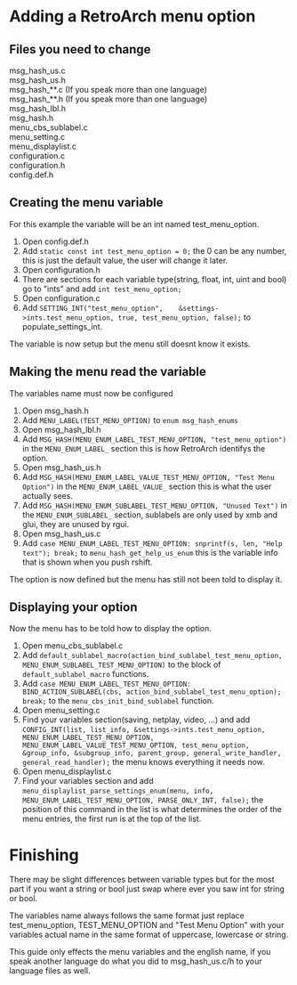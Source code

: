 ﻿# Adding a RetroArch menu option

## Files you need to change

msg_hash_us.c  
msg_hash_us.h  
msg_hash_\*\*.c (If you speak more than one language)  
msg_hash_\*\*.h (If you speak more than one language)  
msg_hash_lbl.h  
msg_hash.h  
menu_cbs_sublabel.c  
menu_setting.c  
menu_displaylist.c  
configuration.c  
configuration.h  
config.def.h

## Creating the menu variable

For this example the variable will be an int named test_menu_option.

 1. Open config.def.h
 2. Add `static const int test_menu_option = 0;` the 0 can be any number, this is just the default value, the user will change it later.
 3. Open configuration.h
 4. There are sections for each variable type(string, float, int, uint and bool) go to "ints" and add `int test_menu_option;`
 5. Open configuration.c
 6. Add `SETTING_INT("test_menu_option",    &settings->ints.test_menu_option, true, test_menu_option, false);` to populate_settings_int.

The variable is now setup but the menu still doesnt know it exists.

## Making the menu read the variable

The variables name must now be configured

 1. Open msg_hash.h
 2. Add `MENU_LABEL(TEST_MENU_OPTION)` to `enum msg_hash_enums`
 3. Open msg_hash_lbl.h
 4. Add `MSG_HASH(MENU_ENUM_LABEL_TEST_MENU_OPTION, "test_menu_option")` in the `MENU_ENUM_LABEL_` section this is how RetroArch identifys the option.
 5. Open msg_hash_us.h
 6. Add `MSG_HASH(MENU_ENUM_LABEL_VALUE_TEST_MENU_OPTION, "Test Menu Option")`  in the `MENU_ENUM_LABEL_VALUE_` section this is what the user actually sees.
 7. Add `MSG_HASH(MENU_ENUM_SUBLABEL_TEST_MENU_OPTION, "Unused Text")` in the `MENU_ENUM_SUBLABEL_` section, sublabels are only used by xmb and glui, they are unused by rgui.
 8. Open msg_hash_us.c
 9. Add `case MENU_ENUM_LABEL_TEST_MENU_OPTION: snprintf(s, len, "Help text"); break;` to `menu_hash_get_help_us_enum` this is the variable info that is shown when you push rshift.

The option is now defined but the menu has still not been told to display it.

## Displaying your option 

Now the menu has to be told how to display the option.

 1. Open menu_cbs_sublabel.c
 2. Add `default_sublabel_macro(action_bind_sublabel_test_menu_option, MENU_ENUM_SUBLABEL_TEST_MENU_OPTION)` to the block of `default_sublabel_macro` functions.
 3. Add `case MENU_ENUM_LABEL_TEST_MENU_OPTION: BIND_ACTION_SUBLABEL(cbs, action_bind_sublabel_test_menu_option); break;` to the `menu_cbs_init_bind_sublabel` function.
 4. Open menu_setting.c
 5. Find your variables section(saving, netplay, video, ...) and add `CONFIG_INT(list, list_info, &settings->ints.test_menu_option, MENU_ENUM_LABEL_TEST_MENU_OPTION, MENU_ENUM_LABEL_VALUE_TEST_MENU_OPTION, test_menu_option, &group_info, &subgroup_info, parent_group, general_write_handler, general_read_handler);` the menu knows everything it needs now.
 6. Open menu_displaylist.c
 7. Find your variables section and add `menu_displaylist_parse_settings_enum(menu, info, MENU_ENUM_LABEL_TEST_MENU_OPTION, PARSE_ONLY_INT, false);` the position of this command in the list is what determines the order of the menu entries, the first run is at the top of the list.

# Finishing

There may be slight differences between variable types but for the most part if you want a string or bool just swap where ever you saw int for string or bool.

The variables name always follows the same format just replace test_menu_option, TEST_MENU_OPTION and "Test Menu Option" with your variables actual name in the same format of uppercase, lowercase or string.

This guide only effects the menu variables and the english name, if you speak another language do what you did to msg_hash_us.c/h to your language files as well.
